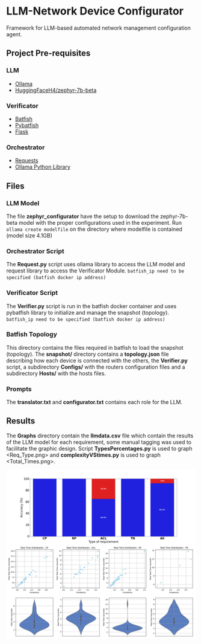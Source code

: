 # LLM-Network Device Configurator
Framework for LLM-based automated network management configuration agent.

## Project Pre-requisites 
### LLM 
* [Ollama](https://ollama.com/download)
* [HuggingFaceH4/zephyr-7b-beta](https://huggingface.co/HuggingFaceH4/zephyr-7b-beta)

### Verificator
* [Batfish](https://github.com/batfish/batfish)
* [Pybatfish](https://pypi.org/project/pybatfish/)
* [Flask](https://pypi.org/project/Flask/)

### Orchestrator
* [Requests](https://pypi.org/project/requests/)
* [Ollama Python Library](https://pypi.org/project/ollama/)

## Files
### LLM Model

The file **zephyr_configurator** have the setup to download the zephyr-7b-beta model with the proper configurations used in the experiment. Run `ollama create modelfile` on the directory where modelfile is contained (model size 4.1GB)

### Orchestrator Script

The **Request.py** script uses ollama library to access the LLM model and request library to access the Verificator Module.
`batfish_ip need to be specified (batfish docker ip address)`

### Verificator Script 

The **Verifier.py** script is run in the batfish docker container and uses pybatfish library to initialize and manage the snapshot (topology).
`batfish_ip need to be specified (batfish docker ip address)`

### Batfish Topology 

This directory contains the files required in batfish to load the snapshot (topology). The **snapshot/** directory contains a **topology.json** file describing how each device is connected with the others, the **Verifier.py** script, a subdirectory **Configs/** with the routers configuration files and a subdirectory **Hosts/** with the hosts files.

### Prompts

The **translator.txt** and **configurator.txt** contains each role for the LLM.

## Results

The **Graphs** directory contain the **llmdata.csv** file which contain the results of the LLM model for each requirement, some manual tagging was used to facilitate the graphic design. Script **TypesPercentages.py** is used to graph <Req_Type.png> and **complexityVStimes.py** is used to graph <Total_Times.png>.

![Requirements Types Graph](Graphs/Req_Type.png)
![Total Times Graph](Graphs/Total_Times.png)

